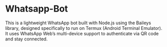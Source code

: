 # Whatsapp-Bot
This is a lightweight WhatsApp bot built with Node.js using the Baileys library, designed specifically to run on Termux (Android Terminal Emulator). It uses WhatsApp Web’s multi-device support to authenticate via QR code and stay connected.
